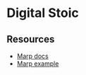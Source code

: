 # Digital Stoic

## Resources

* [Marp docs](https://marpit.marp.app/)
* [Marp example](https://github.com/yhatt/marp-cli-example)
